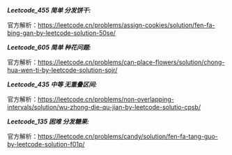 **_Leetcode_455 简单 分发饼干:_**

官方解析：https://leetcode.cn/problems/assign-cookies/solution/fen-fa-bing-gan-by-leetcode-solution-50se/

**_Leetcode_605 简单 种花问题:_**

官方解析：https://leetcode.cn/problems/can-place-flowers/solution/chong-hua-wen-ti-by-leetcode-solution-sojr/

**_Leetcode_435 中等 无重叠区间:_**

官方解析：https://leetcode.cn/problems/non-overlapping-intervals/solution/wu-zhong-die-qu-jian-by-leetcode-solutio-cpsb/

**_Leetcode_135 困难 分发糖果:_**

官方解析：https://leetcode.cn/problems/candy/solution/fen-fa-tang-guo-by-leetcode-solution-f01p/

